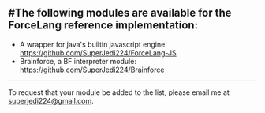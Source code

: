 #The following modules are available for the ForceLang reference implementation:
---
 - A wrapper for java's builtin javascript engine: https://github.com/SuperJedi224/ForceLang-JS 
 - Brainforce, a BF interpreter module: https://github.com/SuperJedi224/Brainforce

---
To request that your module be added to the list, please email me at [superjedi224@gmail.com](mailto:superjedi224@gmail.com).
